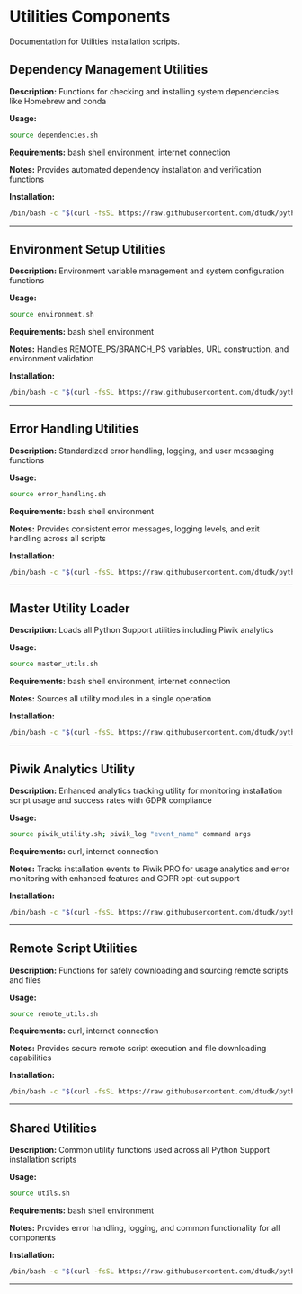 # Utilities Components

Documentation for Utilities installation scripts.

## Dependency Management Utilities

**Description:** Functions for checking and installing system dependencies like Homebrew and conda

**Usage:**
```bash
source dependencies.sh
```

**Requirements:** bash shell environment, internet connection

**Notes:** Provides automated dependency installation and verification functions

**Installation:**
```bash
/bin/bash -c "$(curl -fsSL https://raw.githubusercontent.com/dtudk/pythonsupport-scripts/main/MacOS/Components/Shared/dependencies.sh)"
```

---

## Environment Setup Utilities

**Description:** Environment variable management and system configuration functions

**Usage:**
```bash
source environment.sh
```

**Requirements:** bash shell environment

**Notes:** Handles REMOTE_PS/BRANCH_PS variables, URL construction, and environment validation

**Installation:**
```bash
/bin/bash -c "$(curl -fsSL https://raw.githubusercontent.com/dtudk/pythonsupport-scripts/main/MacOS/Components/Shared/environment.sh)"
```

---

## Error Handling Utilities

**Description:** Standardized error handling, logging, and user messaging functions

**Usage:**
```bash
source error_handling.sh
```

**Requirements:** bash shell environment

**Notes:** Provides consistent error messages, logging levels, and exit handling across all scripts

**Installation:**
```bash
/bin/bash -c "$(curl -fsSL https://raw.githubusercontent.com/dtudk/pythonsupport-scripts/main/MacOS/Components/Shared/error_handling.sh)"
```

---

## Master Utility Loader

**Description:** Loads all Python Support utilities including Piwik analytics

**Usage:**
```bash
source master_utils.sh
```

**Requirements:** bash shell environment, internet connection

**Notes:** Sources all utility modules in a single operation

**Installation:**
```bash
/bin/bash -c "$(curl -fsSL https://raw.githubusercontent.com/dtudk/pythonsupport-scripts/main/MacOS/Components/Shared/master_utils.sh)"
```

---

## Piwik Analytics Utility

**Description:** Enhanced analytics tracking utility for monitoring installation script usage and success rates with GDPR compliance

**Usage:**
```bash
source piwik_utility.sh; piwik_log "event_name" command args
```

**Requirements:** curl, internet connection

**Notes:** Tracks installation events to Piwik PRO for usage analytics and error monitoring with enhanced features and GDPR opt-out support

**Installation:**
```bash
/bin/bash -c "$(curl -fsSL https://raw.githubusercontent.com/dtudk/pythonsupport-scripts/main/MacOS/Components/Shared/piwik_utility.sh)"
```

---

## Remote Script Utilities

**Description:** Functions for safely downloading and sourcing remote scripts and files

**Usage:**
```bash
source remote_utils.sh
```

**Requirements:** curl, internet connection

**Notes:** Provides secure remote script execution and file downloading capabilities

**Installation:**
```bash
/bin/bash -c "$(curl -fsSL https://raw.githubusercontent.com/dtudk/pythonsupport-scripts/main/MacOS/Components/Shared/remote_utils.sh)"
```

---

## Shared Utilities

**Description:** Common utility functions used across all Python Support installation scripts

**Usage:**
```bash
source utils.sh
```

**Requirements:** bash shell environment

**Notes:** Provides error handling, logging, and common functionality for all components

**Installation:**
```bash
/bin/bash -c "$(curl -fsSL https://raw.githubusercontent.com/dtudk/pythonsupport-scripts/main/MacOS/Components/Shared/utils.sh)"
```

---

